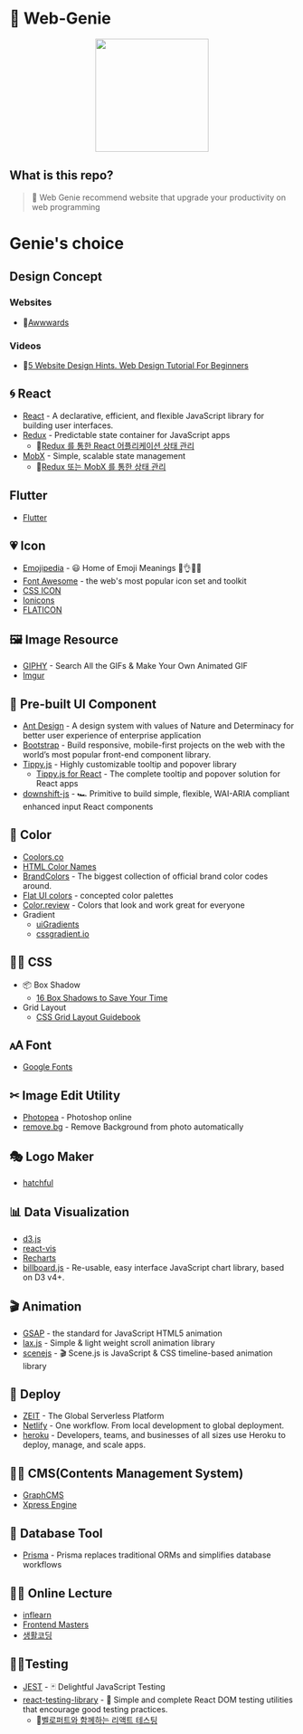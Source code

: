 # 🧞 Web-Genie

<p align="center">
  <img src="https://emojipedia-us.s3.dualstack.us-west-1.amazonaws.com/thumbs/120/facebook/158/genie_1f9de.png" width="200px"/>
</p>

## What is this repo?

> 🧞 Web Genie recommend website that upgrade your productivity on web programming

# Genie's choice

## Design Concept
### Websites
- 📜[Awwwards](https://www.awwwards.com/)
### Videos
- 🎥[5 Website Design Hints. Web Design Tutorial For Beginners](https://www.youtube.com/watch?v=j2G1IUpRiPY)

## 🌀 React
- [React](https://github.com/facebook/react) - A declarative, efficient, and flexible JavaScript library for building user interfaces.
- [Redux](https://github.com/reduxjs/redux) - Predictable state container for JavaScript apps
  - 📜[Redux 를 통한 React 어플리케이션 상태 관리](https://velopert.com/3365)
- [MobX](https://github.com/mobxjs/mobx) - Simple, scalable state management
  - 📜[Redux 또는 MobX 를 통한 상태 관리](https://velog.io/@velopert/series/redux-or-mobx)

## Flutter
- [Flutter](https://flutter.dev/?gclid=Cj0KCQjwu-HoBRD5ARIsAPIPendByfbni7_iftsocz7bEaZERbAb75Hm28w5ScbW_cyxpXc_gflW5RgaAgHlEALw_wcB)

## 💗 Icon
- [Emojipedia](https://emojipedia.org/) - 😃 Home of Emoji Meanings 💁👌🎍😍
- [Font Awesome](https://fontawesome.com/) - the web's most popular icon set and toolkit
- [CSS ICON](https://cssicon.space/#/)
- [Ionicons](https://ionicons.com/)
- [FLATICON](https://www.flaticon.com)

## 🖼️ Image Resource
- [GIPHY](https://giphy.com/) - Search All the GIFs & Make Your Own Animated GIF
- [Imgur](https://imgur.com/)

## 🧱 Pre-built UI Component
- [Ant Design](https://ant.design/) - A design system with values of Nature and Determinacy for better user experience of enterprise application
- [Bootstrap](https://getbootstrap.com/) - Build responsive, mobile-first projects on the web with the world’s most popular front-end component library.
- [Tippy.js](https://github.com/atomiks/tippyjs) - Highly customizable tooltip and popover library
  - [Tippy.js for React](https://github.com/atomiks/tippy.js-react) - The complete tooltip and popover solution for React apps
- [downshift-js](https://github.com/downshift-js/downshift) - 🏎 Primitive to build simple, flexible, WAI-ARIA compliant enhanced input React components

## 🎨 Color
- [Coolors.co](https://coolors.co)
- [HTML Color Names](https://www.w3schools.com/colors/colors_names.asp)
- [BrandColors](https://brandcolors.net/) - The biggest collection of official brand color codes around.
- [Flat UI colors](https://flatuicolors.com/) - concepted color palettes
- [Color.review](https://color.review/) - Colors that look and work great for everyone
- Gradient
  - [uiGradients](https://uigradients.com/)
  - [cssgradient.io](https://cssgradient.io/)

## 👨‍🎨 CSS
- 📦 Box Shadow
  - [16 Box Shadows to Save Your Time](http://cssdeck.com/labs/16-box-shadows-to-save-your-time/)
- Grid Layout
  - [CSS Grid Layout Guidebook](https://uid.gitbook.io/css-grid)

## 🗚 Font
- [Google Fonts](https://fonts.google.com)

## ✂ Image Edit Utility
- [Photopea](https://www.photopea.com/) - Photoshop online
- [remove.bg](https://www.remove.bg/) - Remove Background from photo automatically

## 🎭 Logo Maker
- [hatchful](https://hatchful.shopify.com/)

## 📊 Data Visualization
- [d3.js](https://d3js.org/)
- [react-vis](https://d3js.org/)
- [Recharts](http://recharts.org/en-US/)
- [billboard.js](https://naver.github.io/billboard.js/) - Re-usable, easy interface JavaScript chart library, based on D3 v4+.

## 🎬 Animation
- [GSAP](https://greensock.com/gsap) - the standard for JavaScript HTML5 animation
- [lax.js](https://github.com/alexfoxy/laxxx) - Simple & light weight scroll animation library
- [scenejs](https://github.com/daybrush/scenejs) - 🎬 Scene.js is JavaScript & CSS timeline-based animation library

## 🚗 Deploy
- [ZEIT](https://zeit.co/) - The Global Serverless Platform
- [Netlify](https://www.netlify.com/) - One workflow. From local development to global deployment.
- [heroku](https://www.heroku.com/) - Developers, teams, and businesses of all sizes use Heroku to deploy, manage, and scale apps.

## 👷‍♂️ CMS(Contents Management System)
- [GraphCMS](https://graphcms.com/)
- [Xpress Engine](https://www.xpressengine.com/)

## 🔧 Database Tool
- [Prisma](https://www.prisma.io/) - Prisma replaces traditional ORMs and simplifies database workflows

## 👨‍🏫 Online Lecture
- [inflearn](https://www.inflearn.com/)
- [Frontend Masters](https://frontendmasters.com/)
- [생활코딩](https://www.opentutorials.org/)

## 👨‍🔬Testing
- [JEST](https://github.com/facebook/jest) - 🃏 Delightful JavaScript Testing
- [react-testing-library](https://github.com/testing-library/react-testing-library) - 🐐 Simple and complete React DOM testing utilities that encourage good testing practices.
  - 📜[벨로퍼트와 함께하는 리액트 테스팅](https://velog.io/@velopert/series/react-testing)

